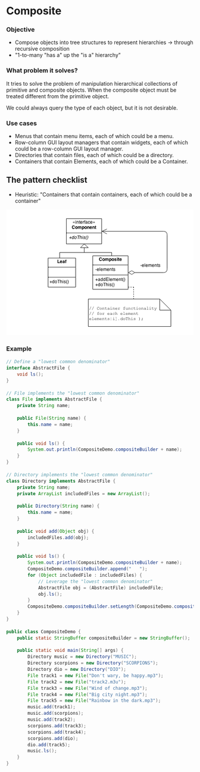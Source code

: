 # Composite

### **Objective**

- Compose objects into tree structures to represent hierarchies → through recursive composition
- "1-to-many "has a" up the "is a" hierarchy"

### **What problem it solves?**

It tries to solve the problem of manipulation hierarchical collections of primitive and composite objects. When the
 composite object must be treated different from the primitive object.

We could always query the type of each object, but it is not desirable.

### Use cases

- Menus that contain menu items, each of which could be a menu.
- Row-column GUI layout managers that contain widgets, each of which could be a row-column GUI layout manager.
- Directories that contain files, each of which could be a directory.
- Containers that contain Elements, each of which could be a Container.

## The pattern checklist

- Heuristic: "Containers that contain containers, each of which could be a container"

![Composite](assets/composite.png)

### Example

```java
// Define a "lowest common denominator"
interface AbstractFile {
    void ls();
}

// File implements the "lowest common denominator"
class File implements AbstractFile {
    private String name;

    public File(String name) {
        this.name = name;
    }

    public void ls() {
        System.out.println(CompositeDemo.compositeBuilder + name);
    }
}

// Directory implements the "lowest common denominator"
class Directory implements AbstractFile {
    private String name;
    private ArrayList includedFiles = new ArrayList();

    public Directory(String name) {
        this.name = name;
    }

    public void add(Object obj) {
        includedFiles.add(obj);
    }

    public void ls() {
        System.out.println(CompositeDemo.compositeBuilder + name);
        CompositeDemo.compositeBuilder.append("   ");
        for (Object includedFile : includedFiles) {
            // Leverage the "lowest common denominator"
            AbstractFile obj = (AbstractFile) includedFile;
            obj.ls();
        }
        CompositeDemo.compositeBuilder.setLength(CompositeDemo.compositeBuilder.length() - 3);
    }
}

public class CompositeDemo {
    public static StringBuffer compositeBuilder = new StringBuffer();

    public static void main(String[] args) {
        Directory music = new Directory("MUSIC");
        Directory scorpions = new Directory("SCORPIONS");
        Directory dio = new Directory("DIO");
        File track1 = new File("Don't wary, be happy.mp3");
        File track2 = new File("track2.m3u");
        File track3 = new File("Wind of change.mp3");
        File track4 = new File("Big city night.mp3");
        File track5 = new File("Rainbow in the dark.mp3");
        music.add(track1);
        music.add(scorpions);
        music.add(track2);
        scorpions.add(track3);
        scorpions.add(track4);
        scorpions.add(dio);
        dio.add(track5);
        music.ls();
    }
}
```
